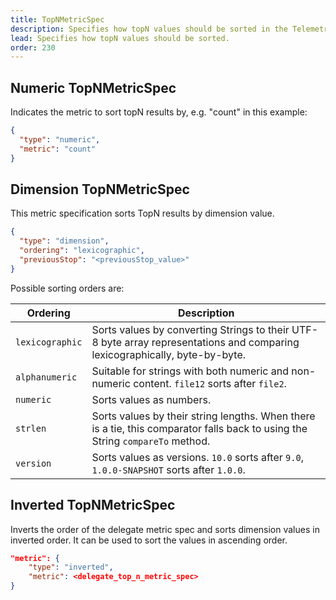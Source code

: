 ```yaml
---
title: TopNMetricSpec
description: Specifies how topN values should be sorted in the TelemetryDeck Query Language.
lead: Specifies how topN values should be sorted.
order: 230
---
```


## Numeric TopNMetricSpec

Indicates the metric to sort topN results by, e.g. "count" in this example:

```json
{
  "type": "numeric",
  "metric": "count"
}
```

## Dimension TopNMetricSpec

This metric specification sorts TopN results by dimension value.

```json
{
  "type": "dimension",
  "ordering": "lexicographic",
  "previousStop": "<previousStop_value>"
}
```

Possible sorting orders are:

| Ordering        | Description                                                                                                                   |
| --------------- | ----------------------------------------------------------------------------------------------------------------------------- |
| `lexicographic` | Sorts values by converting Strings to their UTF-8 byte array representations and comparing lexicographically, byte-by-byte.   |
| `alphanumeric`  | Suitable for strings with both numeric and non-numeric content. `file12` sorts after `file2`.                                 |
| `numeric`       | Sorts values as numbers.                                                                                                      |
| `strlen`        | Sorts values by their string lengths. When there is a tie, this comparator falls back to using the String `compareTo` method. |
| `version`       | Sorts values as versions. `10.0` sorts after `9.0`, `1.0.0-SNAPSHOT` sorts after `1.0.0`.                                     |

## Inverted TopNMetricSpec

Inverts the order of the delegate metric spec and sorts dimension values in inverted order. It can be used to sort the values in ascending order.

```json
"metric": {
    "type": "inverted",
    "metric": <delegate_top_n_metric_spec>
}
```
